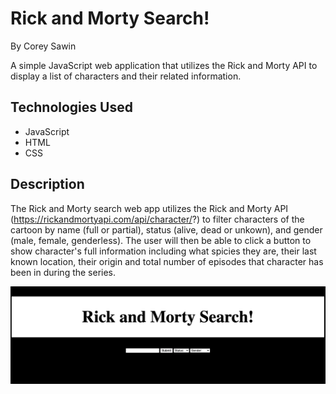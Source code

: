 # Rick and Morty Search!

By Corey Sawin

A simple JavaScript web application that utilizes the Rick and Morty API to display a list of characters and their related information. 

## Technologies Used

- JavaScript
- HTML
- CSS

## Description

The Rick and Morty search web app utilizes the Rick and Morty API (https://rickandmortyapi.com/api/character/?) to filter characters of the cartoon by name (full or partial), status (alive, dead or unkown), and gender (male, female, genderless). The user will then be able to click a button to show character's full information including what spicies they are, their last known location, their origin and total number of episodes that character has been in during the series. 

![Page Load](/Images/PageLoad.png)